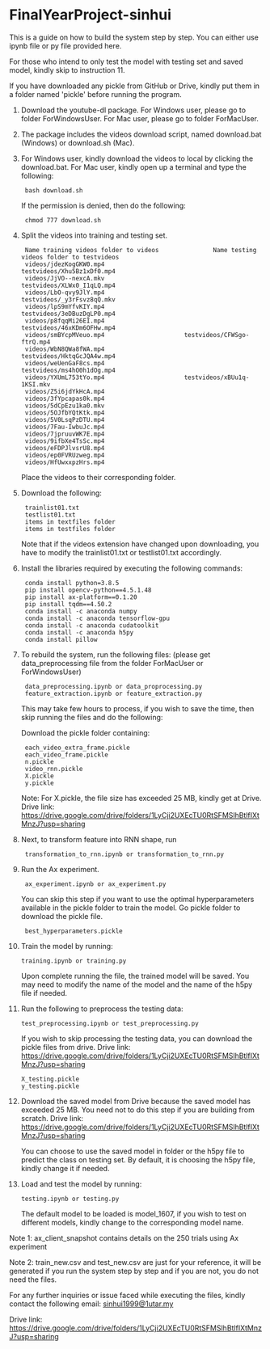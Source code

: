 # FinalYearProject-sinhui
This is a guide on how to build the system step by step. You can either use ipynb file or py file provided here.

For those who intend to only test the model with testing set and saved model, kindly skip to instruction 11.

If you have downloaded any pickle from GitHub or Drive, kindly put them in a folder named 'pickle' before running the program.

1. Download the youtube-dl package. For Windows user, please go to folder ForWindowsUser. For Mac user, please go to folder ForMacUser.

2. The package includes the videos download script, named download.bat (Windows) or download.sh (Mac).

3. For Windows user, kindly download the videos to local by clicking the download.bat. For Mac user, kindly open up a terminal and type the following:

		bash download.sh
	If the permission is denied, then do the following:
	
		chmod 777 download.sh

4. Split the videos into training and testing set.
	
		Name training videos folder to videos				Name testing videos folder to testvideos 
		videos/jdezKogGKW0.mp4						testvideos/Xhu5Bz1xDf0.mp4
		videos/JjVO--nexcA.mkv						testvideos/XLWx0_I1qLQ.mp4
		videos/LbO-qvy9JlY.mp4						testvideos/_y3rFsvz8qQ.mkv
		videos/lpS9mYfvKIY.mp4						testvideos/3eDBuzDgLP0.mp4
		videos/p8fqqMi26EI.mp4						testvideos/46xKDm6OFHw.mp4
		videos/smBYcpMVeuo.mp4						testvideos/CFWSgo-ftrQ.mp4
		videos/WbN8QWa8fWA.mp4						testvideos/HktqGcJQA4w.mp4
		videos/weUenGaF8cs.mp4						testvideos/ms4hO0h1dOg.mp4
		videos/YXUmL753tYo.mp4						testvideos/xBUu1q-1KSI.mkv
		videos/Z5i6jdYkHcA.mp4
		videos/3fYpcapas0k.mp4
		videos/5dCpEzu1ka0.mkv
		videos/5OJfbYQtKtk.mp4
		videos/5V0LsqPzDTU.mp4
		videos/7Fau-IwbuJc.mp4
		videos/7jpruuvWK7E.mp4
		videos/9ifbXe4TsSc.mp4
		videos/eFDPJlvsrU8.mp4
		videos/ep0FVRUzweg.mp4
		videos/HfUwxxpzHrs.mp4
		
	Place the videos to their corresponding folder.
		
5. Download the following:

		trainlist01.txt
		testlist01.txt
		items in textfiles folder
		items in testfiles folder
	
	Note that if the videos extension have changed upon downloading, you have to modify the trainlist01.txt or testlist01.txt accordingly.

6. Install the libraries required by executing the following commands:
		
		conda install python=3.8.5
		pip install opencv-python==4.5.1.48
		pip install ax-platform==0.1.20
		pip install tqdm==4.50.2
		conda install -c anaconda numpy
		conda install -c anaconda tensorflow-gpu
		conda install -c anaconda cudatoolkit
		conda install -c anaconda h5py
		conda install pillow

7. To rebuild the system, run the following files: (please get data_preprocessing file from the folder ForMacUser or ForWindowsUser)

		data_preprocessing.ipynb or data_proprocessing.py
		feature_extraction.ipynb or feature_extraction.py

    This may take few hours to process, if you wish to save the time, then skip running the files and do the following:

	Download the pickle folder containing:

		each_video_extra_frame.pickle
		each_video_frame.pickle
		n.pickle
		video_rnn.pickle
		X.pickle
		y.pickle
	
	Note: For X.pickle, the file size has exceeded 25 MB, kindly get at Drive. Drive link: https://drive.google.com/drive/folders/1LyCji2UXEcTU0RtSFMSlhBtlfIXtMnzJ?usp=sharing
		
8. Next, to transform feature into RNN shape, run
	
		transformation_to_rnn.ipynb or transformation_to_rnn.py
		
9. Run the Ax experiment.

		ax_experiment.ipynb or ax_experiment.py
		
	You can skip this step if you want to use the optimal hyperparameters available in the pickle folder to train the model. Go pickle folder to download the pickle file. 
		
		best_hyperparameters.pickle
		
10. Train the model by running:

		training.ipynb or training.py
	Upon complete running the file, the trained model will be saved. You may need to modify the name of the model and the name of the h5py file if needed.
	
11. Run the following to preprocess the testing data:

		test_preprocessing.ipynb or test_preprocessing.py
	
	If you wish to skip processing the testing data, you can download the pickle files from drive. Drive link: https://drive.google.com/drive/folders/1LyCji2UXEcTU0RtSFMSlhBtlfIXtMnzJ?usp=sharing
	
		X_testing.pickle
		y_testing.pickle
		
12. Download the saved model from Drive because the saved model has exceeded 25 MB. You need not to do this step if you are building from scratch. Drive link: https://drive.google.com/drive/folders/1LyCji2UXEcTU0RtSFMSlhBtlfIXtMnzJ?usp=sharing
	
	You can choose to use the saved model in folder or the h5py file to predict the class on testing set. By default, it is choosing the h5py file, kindly change it if needed.
		
13. Load and test the model by running:

		testing.ipynb or testing.py
	The default model to be loaded is model_1607, if you wish to test on different models, kindly change to the corresponding model name.

Note 1: ax_client_snapshot contains details on the 250 trials using Ax experiment

Note 2: train_new.csv and test_new.csv are just for your reference, it will be generated if you run the system step by step and if you are not, you do not need the files.

For any further inquiries or issue faced while executing the files, kindly contact the following email:
sinhui1999@1utar.my

Drive link: https://drive.google.com/drive/folders/1LyCji2UXEcTU0RtSFMSlhBtlfIXtMnzJ?usp=sharing
